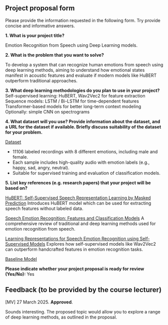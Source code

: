## Project proposal form

Please provide the information requested in the following form. Try provide concise and informative answers.

**1. What is your project title?**

Emotion Recognition from Speech using Deep Learning models.

**2. What is the problem that you want to solve?**

To develop a system that can recognize human emotions from speech using deep learning methods, aiming to understand how emotional states manifest in acoustic features and evaluate if modern models like HuBERT outperform traditional approaches.

**3. What deep learning methodologies do you plan to use in your project?**
Self-supervised learning: HuBERT, Wav2Vec2 for feature extraction
Sequence models: LSTM / Bi-LSTM for time-dependent features
Transformer-based models for better long-term context modeling
Optionally: simple CNN on spectrograms

**4. What dataset will you use? Provide information about the dataset, and a URL for the dataset if available. Briefly discuss suitability of the dataset for your problem.**

[Dataset](https://www.kaggle.com/code/ejlok1/audio-emotion-part-1-explore-data?scriptVersionId=20844990)
- 11106 labeled recordings with 8 different emotions, including male and female.
- Each sample includes high-quality audio with emotion labels (e.g., happy, sad, angry, neutral).
- Suitable for supervised training and evaluation of classification models.

**5. List key references (e.g. research papers) that your project will be based on?**

[HuBERT: Self-Supervised Speech Representation Learning by Masked Prediction](https://arxiv.org/pdf/2106.07447)
Introduces HuBERT model which can be used for extracting speech features without labeled data.

[Speech Emotion Recognition: Features and Classification Models](https://arxiv.org/abs/2001.11409)
A comprehensive review of traditional and deep learning methods used for emotion recognition from speech.

[Learning Representations for Speech Emotion Recognition using Self-Supervised Models](https://arxiv.org/pdf/2104.03502.pdf)
Explores how self-supervised models like Wav2Vec2 can outperform handcrafted features in emotion recognition tasks.

[Baseline Model](https://www.kaggle.com/code/ejlok1/audio-emotion-part-3-baseline-model#4.-Model-validation)

**Please indicate whether your project proposal is ready for review (Yes/No):**
Yes
## Feedback (to be provided by the course lecturer)

[MV] 27 March 2025. **Approved**.

Sounds interesting. The proposed topic would allow you to explore a range of deep learning methods, as outlined in the proposal.
